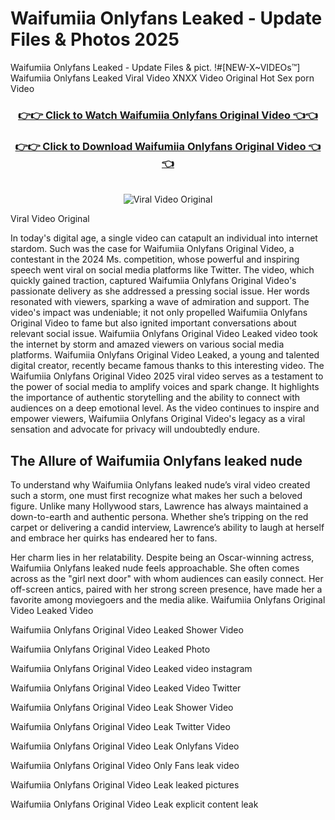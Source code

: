 # Waifumiia Onlyfans Leaked - Update Files & Photos 2025

Waifumiia Onlyfans Leaked - Update Files & pict. !#[NEW-X~VIDEOs™] Waifumiia Onlyfans Leaked Viral Video XNXX Video Original Hot Sex porn Video
<br>
<div align="center">
<h3><a href="https://links2leaks.com?utm_source=waifumiia&utm_medium=gitlong" rel="nofollow">👉👉 Click to Watch Waifumiia Onlyfans Original Video 👈👈</a></h3>
<h3><a href="https://links2leaks.com?utm_source=waifumiia&utm_medium=gitlong" rel="nofollow">👉👉 Click to Download Waifumiia Onlyfans Original Video 👈👈</a></h3>
<br>
<a href="https://links2leaks.com?utm_source=waifumiia&utm_medium=gitlong" rel="nofollow"><img src="https://i.ibb.co/Gkj2r4b/banner.png" alt="Viral Video Original" style="max-width: 100%; display: inline-block;" data-target="animated-image.originalImage"></a>
</div>

Viral Video Original

In today's digital age, a single video can catapult an individual into internet stardom. Such was the case for Waifumiia Onlyfans Original Video, a contestant in the 2024 Ms. competition, whose powerful and inspiring speech went viral on social media platforms like Twitter.
The video, which quickly gained traction, captured Waifumiia Onlyfans Original Video's passionate delivery as she addressed a pressing social issue. Her words resonated with viewers, sparking a wave of admiration and support. The video's impact was undeniable; it not only propelled Waifumiia Onlyfans Original Video to fame but also ignited important conversations about relevant social issue.
Waifumiia Onlyfans Original Video Leaked video took the internet by storm and amazed viewers on various social media platforms. Waifumiia Onlyfans Original Video Leaked, a young and talented digital creator, recently became famous thanks to this interesting video.
The Waifumiia Onlyfans Original Video 2025 viral video serves as a testament to the power of social media to amplify voices and spark change. It highlights the importance of authentic storytelling and the ability to connect with audiences on a deep emotional level. As the video continues to inspire and empower viewers, Waifumiia Onlyfans Original Video's legacy as a viral sensation and advocate for privacy will undoubtedly endure.

<h2>The Allure of Waifumiia Onlyfans leaked nude</h2>


To understand why Waifumiia Onlyfans leaked nude’s viral video created such a storm, one must first recognize what makes her such a beloved figure. Unlike many Hollywood stars, Lawrence has always maintained a down-to-earth and authentic persona. Whether she’s tripping on the red carpet or delivering a candid interview, Lawrence’s ability to laugh at herself and embrace her quirks has endeared her to fans.

Her charm lies in her relatability. Despite being an Oscar-winning actress, Waifumiia Onlyfans leaked nude feels approachable. She often comes across as the "girl next door" with whom audiences can easily connect. Her off-screen antics, paired with her strong screen presence, have made her a favorite among moviegoers and the media alike.
Waifumiia Onlyfans Original Video Leaked Video

Waifumiia Onlyfans Original Video Leaked Shower Video

Waifumiia Onlyfans Original Video Leaked Photo

Waifumiia Onlyfans Original Video Leaked video instagram

Waifumiia Onlyfans Original Video Leaked Video Twitter

Waifumiia Onlyfans Original Video Leak Shower Video

Waifumiia Onlyfans Original Video Leak Twitter Video

Waifumiia Onlyfans Original Video Leak Onlyfans Video

Waifumiia Onlyfans Original Video Only Fans leak video

Waifumiia Onlyfans Original Video Leak leaked pictures

Waifumiia Onlyfans Original Video Leak explicit content leak